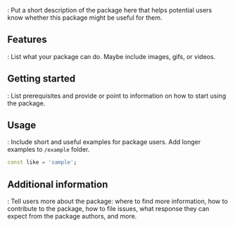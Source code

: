 <!--
This README describes the package. If you publish this package to pub.dev,
this README's contents appear on the landing page for your package.

For information about how to write a good package README, see the guide for
[writing package pages](https://dart.dev/tools/pub/writing-package-pages).

For general information about developing packages, see the Dart guide for
[creating packages](https://dart.dev/guides/libraries/create-packages)
and the Flutter guide for
[developing packages and plugins](https://flutter.dev/to/develop-packages).
-->

: Put a short description of the package here that helps potential users
know whether this package might be useful for them.

## Features

: List what your package can do. Maybe include images, gifs, or videos.

## Getting started

: List prerequisites and provide or point to information on how to
start using the package.

## Usage

: Include short and useful examples for package users. Add longer examples
to `/example` folder.

```dart
const like = 'sample';
```

## Additional information

: Tell users more about the package: where to find more information, how to
contribute to the package, how to file issues, what response they can expect
from the package authors, and more.
